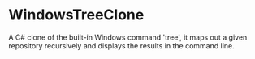 # WindowsTreeClone
A C# clone of the built-in Windows command 'tree', it maps out a given repository recursively and displays the results in the command line.
